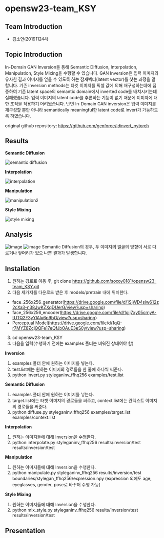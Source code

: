 # opensw23-team_KSY

## Team Introduction
- 김소연(201911244)

## Topic Introduction
In-Domain GAN Inversion을 통해 Semantic Diffusion, Interpolation, Manipulation, Style Mixing을 수행할 수 있습니다. 
GAN Inversion은 입력 이미지와 유사한 결과 이미지를 얻을 수 있도록 하는 잠재벡터(latent vector)를 찾는 과정을 말합니다. 기존 inversion methods는 타겟 이미지를 픽셀 값에 의해 재구성하는데에 집중하여 기존 latent space의 semantic domain에서 inverted code를 배치시키는데 실패했습니다. 입력 이미지의 latent code를 추론하는 기능이 없기 때문에 이미지에 대한 조작을 적용하기 어려웠습니다. 반면 In-Domain GAN inversion은 입력 이미지를 재구성할 뿐만 아니라 semantically meaningful한 latent code로 invert가 가능하도록 하였습니다.

original github repository: https://github.com/genforce/idinvert_pytorch

## Results

**Semantic Diffusion**

![semantic diffusion](https://github.com/soxoy0181/opensw23-team_KSY/assets/127181364/6639c575-bd96-4a63-b5dd-507bf17b5af0)


**Interpolation** 

![interpolation](https://github.com/soxoy0181/opensw23-team_KSY/assets/127181364/a46ef077-9618-495d-964f-252798353ed9)


**Manipulation**

![manipulation2](https://github.com/soxoy0181/opensw23-team_KSY/assets/127181364/4edc0e4a-ff66-417f-bc6b-39f2bdefc8d0)

**Style Mixing**

![style mixing](https://github.com/soxoy0181/opensw23-team_KSY/assets/127181364/e0d84ddb-8761-42cd-b8bb-18376924ea0e)


## Analysis

![image](https://github.com/soxoy0181/opensw23-team_KSY/assets/127181364/3a58b1d5-974a-44d3-a4e9-e106866e8262)
![image](https://github.com/soxoy0181/opensw23-team_KSY/assets/127181364/ee668edb-f6f2-4a44-8a5e-1de968d10319)
Semantic Diffusion의 경우, 두 이미지의 얼굴의 방향이 서로 다르거나 앞머리가 있으 나쁜 결과가 발생합니다.

## Installation
1. 원하는 경로로 이동 후, git clone https://github.com/soxoy0181/opensw23-team_KSY.git
2. 다음 세가지를 다운로드 받은 후 models/pretrain 내에 위치한다.
- face_256x256_generator(https://drive.google.com/file/d/1SjWD4slw612z2cXa3-n38JwKZXqDUerG/view?usp=sharing)
- face_256x256_encoder(https://drive.google.com/file/d/1gij7xy05crnyA-tUTQ2F3yYlAlu6p9bO/view?usp=sharing)
- Perceptual Model(https://drive.google.com/file/d/1qQ-r7MYZ8ZcjQQFe17eQfJbOAuE3eS0y/view?usp=sharing)
3. cd opensw23-team_KSY
4. 다음을 입력(수행하기 전에는 examples 폴더는 비워진 상태여야 함)

**Inversion**
1) examples 폴더 안에 원하는 이미지를 넣는다.
2) test.list에는 원하는 이미지의 경로들을 한 줄에 하나씩 써준다.
3) python invert.py styleganinv_ffhq256 examples/test.list

**Semantic Diffusion**
1) examples 폴더 안에 원하는 이미지를 넣는다.
2) target.list에는 타겟 이미지의 경로들을 써주고, context.list에는 컨텍스트 이미지의 경로들을 써준다.
3) python diffuse.py styleganinv_ffhq256 examples/target.list examples/context.list

**Interpolation** 
1) 원하는 이미지들에 대해 Inversion을 수행한다.
2) python interpolate.py styleganinv_ffhq256 results/inversion/test results/inversion/test

**Manipulation**
1) 원하는 이미지들에 대해 Inversion을 수행한다.
2) python manipulate.py styleganinv_ffhq256 results/inversion/test boundaries/stylegan_ffhq256/expression.npy (expression 외에도 age, eyeglasses, gender, pose로 바꾸어 수행 가능)

**Style Mixing**
1) 원하는 이미지들에 대해 Inversion을 수행한다.
2) python mix_style.py styleganinv_ffhq256 results/inversion/test results/inversion/test

## Presentation
